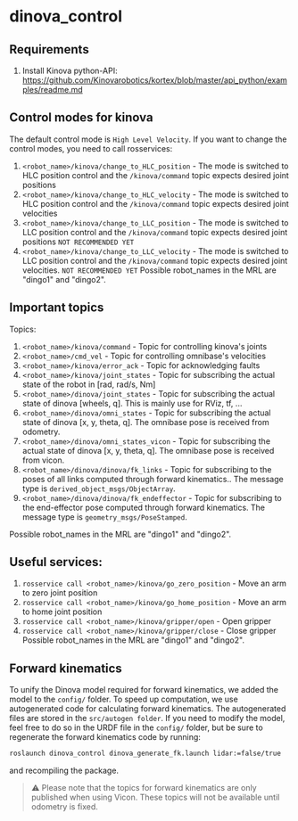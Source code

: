 # dinova_control

## Requirements
1. Install Kinova python-API:
https://github.com/Kinovarobotics/kortex/blob/master/api_python/examples/readme.md


## Control modes for kinova
The default control mode is `High Level Velocity`. If you want to change the control modes, you need to call rosservices:
1. `<robot_name>/kinova/change_to_HLC_position` - The mode is switched to HLC position control and the `/kinova/command` topic expects desired joint positions
2. `<robot_name>/kinova/change_to_HLC_velocity` - The mode is switched to HLC position control and the `/kinova/command` topic expects desired joint velocities
3. `<robot_name>/kinova/change_to_LLC_position` - The mode is switched to LLC position control and the `/kinova/command` topic expects desired joint positions `NOT RECOMMENDED YET`
4. `<robot_name>/kinova/change_to_LLC_velocity` - The mode is switched to LLC position control and the `/kinova/command` topic expects desired joint velocities. `NOT RECOMMENDED YET`
Possible robot_names in the MRL are "dingo1" and "dingo2". 

## Important topics
Topics:
1. `<robot_name>/kinova/command` - Topic for controlling kinova's joints
2. `<robot_name>/cmd_vel` - Topic for controlling omnibase's velocities
3. `<robot_name>/kinova/error_ack` - Topic for acknowledging faults
4. `<robot_name>/kinova/joint_states` - Topic for subscribing the actual state of the robot in [rad, rad/s, Nm]
5. `<robot_name>/dinova/joint_states` - Topic for subscribing the actual state of dinova [wheels, q]. This is mainly use for RViz, tf, ...
6. `<robot_name>/dinova/omni_states` - Topic for subscribing the actual state of dinova [x, y, theta, q]. The omnibase pose is received from odometry.
7. `<robot_name>/dinova/omni_states_vicon` - Topic for subscribing the actual state of dinova [x, y, theta, q]. The omnibase pose is received from vicon.
8. `<robot_name>/dinova/dinova/fk_links` - Topic for subscribing to the poses of all links computed through forward kinematics.. The message type is `derived_object_msgs/ObjectArray`.
9. `<robot_name>/dinova/dinova/fk_endeffector` - Topic for subscribing to the end-effector pose computed through forward kinematics. The message type is `geometry_msgs/PoseStamped`.

Possible robot_names in the MRL are "dingo1" and "dingo2". 


## Useful services:
1. `rosservice call <robot_name>/kinova/go_zero_position` - Move an arm to zero joint position
2. `rosservice call <robot_name>/kinova/go_home_position` - Move an arm to home joint position
3. `rosservice call <robot_name>/kinova/gripper/open` - Open gripper
4. `rosservice call <robot_name>/kinova/gripper/close` - Close gripper
Possible robot_names in the MRL are "dingo1" and "dingo2". 

## Forward kinematics
To unify the Dinova model required for forward kinematics, we added the model to the `config/` folder. To speed up computation, we use autogenerated code for calculating forward kinematics. The autogenerated files are stored in the `src/autogen folder`. If you need to modify the model, feel free to do so in the URDF file in the `config/` folder, but be sure to regenerate the forward kinematics code by running:
```bash
roslaunch dinova_control dinova_generate_fk.launch lidar:=false/true
```
and recompiling the package.



> :warning: Please note that the topics for forward kinematics are only published when using Vicon. These topics will not be available until odometry is fixed.
